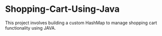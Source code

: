 # Shopping-Cart-Using-Java
This project involves building a custom HashMap to manage shopping cart functionality using JAVA.
